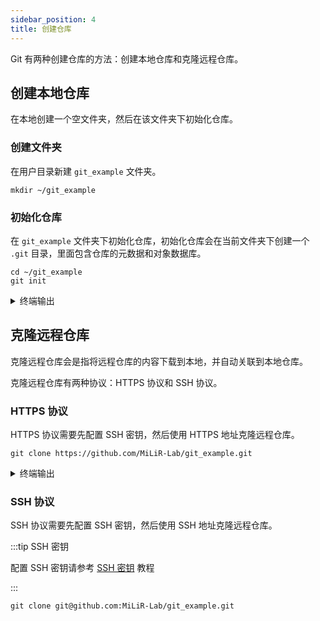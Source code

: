 ```yaml
---
sidebar_position: 4
title: 创建仓库
---
```


Git 有两种创建仓库的方法：创建本地仓库和克隆远程仓库。

## 创建本地仓库

在本地创建一个空文件夹，然后在该文件夹下初始化仓库。

### 创建文件夹

在用户目录新建 `git_example` 文件夹。

```
mkdir ~/git_example
```

### 初始化仓库

在 `git_example` 文件夹下初始化仓库，初始化仓库会在当前文件夹下创建一个 `.git` 目录，里面包含仓库的元数据和对象数据库。

```
cd ~/git_example
git init
```

<details>
  <summary>终端输出</summary>
  <p>
  ```
  Initialized empty Git repository in /home/milir/git_example/.git/
  ```
  </p>
</details>

## 克隆远程仓库

克隆远程仓库会是指将远程仓库的内容下载到本地，并自动关联到本地仓库。

克隆远程仓库有两种协议：HTTPS 协议和 SSH 协议。

### HTTPS 协议

HTTPS 协议需要先配置 SSH 密钥，然后使用 HTTPS 地址克隆远程仓库。

```
git clone https://github.com/MiLiR-Lab/git_example.git
```

<details>
  <summary>终端输出</summary>
  <p>
```
Cloning into 'git_example'...
remote: Enumerating objects: 3, done.
remote: Counting objects: 100% (3/3), done.
remote: Total 3 (delta 0), reused 0 (delta 0), pack-reused 0 (from 0)
Receiving objects: 100% (3/3), done.
```
  </p>
</details>

### SSH 协议

SSH 协议需要先配置 SSH 密钥，然后使用 SSH 地址克隆远程仓库。

:::tip SSH 密钥

配置 SSH 密钥请参考 [SSH 密钥](./GitHub/github_ssh_key.md) 教程

:::

```
git clone git@github.com:MiLiR-Lab/git_example.git
```
